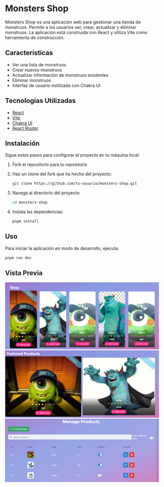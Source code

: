 # Monsters Shop

Monsters Shop es una aplicación web para gestionar una tienda de monstruos. Permite a los usuarios ver, crear, actualizar y eliminar monstruos. La aplicación está construida con React y utiliza Vite como herramienta de construcción.

## Características

- Ver una lista de monstruos
- Crear nuevos monstruos
- Actualizar información de monstruos existentes
- Eliminar monstruos
- Interfaz de usuario estilizada con Chakra UI

## Tecnologías Utilizadas

- [React](https://reactjs.org/)
- [Vite](https://vitejs.dev/)
- [Chakra UI](https://chakra-ui.com/)
- [React Router](https://reactrouter.com/)

## Instalación

Sigue estos pasos para configurar el proyecto en tu máquina local:

1. Fork el repositorio para tu repositorio
2. Haz un clone del fork que ha hecho del proyecto:
    ```bash
    git clone https://github.com/tu-usuario/monsters-shop.git
    ```

3. Navega al directorio del proyecto:
    ```bash
    cd monsters-shop
    ```

4. Instala las dependencias:
    ```bash
    pnpm install
    ```

## Uso

Para iniciar la aplicación en modo de desarrollo, ejecuta:
```bash
pnpm run dev
  ```

## Vista Previa

![Monsters Home](./src/assets/home.png)
![Monsters Shop](./src/assets/shop.png)
![Monsters Manager](./src/assets/manager.png)





